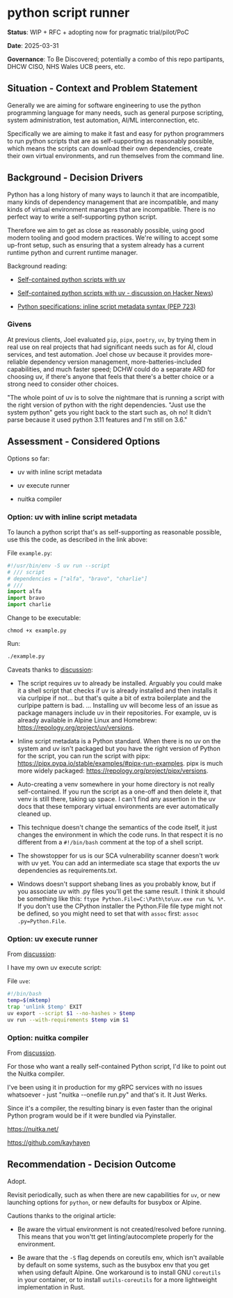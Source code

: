 # python script runner

**Status**: WIP + RFC + adopting now for pragmatic trial/pilot/PoC

**Date**: 2025-03-31

**Governance**: To Be Discovered; potentially a combo of this repo partipants, DHCW CISO, NHS Wales UCB peers, etc.

## Situation - Context and Problem Statement

Generally we are aiming for software engineering to use the python programming language for many needs, such as general purpose scripting, system administration, test automation, AI/ML interconnection, etc.

Specifically we are aiming to make it fast and easy for python programmers to run python scripts that are as self-supporting as reasonably possible, which means the scripts can download their own dependencies, create their own virtual environments, and run themselves from the command line.

## Background - Decision Drivers

Python has a long history of many ways to launch it that are incompatible, many kinds of dependency management that are incompatible, and many kinds of virtual environment managers that are incompatible. There is no perfect way to write a self-supporting python script. 

Therefore we aim to get as close as reasonably possible, using good modern tooling and good modern practices. We're willing to accept some up-front setup, such as ensuring that a system already has a current runtime python and current runtime manager.

Background reading:

* [Self-contained python scripts with uv](https://blog.dusktreader.dev/2025/03/29/self-contained-python-scripts-with-uv/)

* [Self-contained python scripts with uv - discussion on Hacker News](https://news.ycombinator.com/item?id=43519669))
  
* [Python specifications: inline script metadata syntax (PEP 723)](https://packaging.python.org/en/latest/specifications/inline-script-metadata/#inline-script-metadata)

### Givens

At previous clients, Joel evaluated `pip`, `pipx`, `poetry`, `uv`, by trying them in real use on real projects that had significant needs such as for AI, cloud services, and test automation. Joel chose uv because it provides more-reliable dependency version management, more-batteries-included capabilities, and much faster speed; DCHW could do a separate ARD for choosing uv, if there's anyone that feels that there's a better choice or a strong need to consider other choices.

"The whole point of uv is to solve the nightmare that is running a script with the right version of python with the right dependencies. "Just use the system python" gets you right back to the start such as, oh no! It didn't parse because it used python 3.11 features and I'm still on 3.6."

## Assessment - Considered Options

Options so far:

* uv with inline script metadata 
  
* uv execute runner

* nuitka compiler

### Option: uv with inline script metadata 

To launch a python script that's as self-supporting as reasonable possible, use this the code, as described in the link above:

File `example.py`:

```python
#!/usr/bin/env -S uv run --script
# /// script
# dependencies = ["alfa", "bravo", "charlie"]
# ///
import alfa
import bravo
import charlie
```

Change to be executable:

```
chmod +x example.py
```

Run:

```sh
./example.py
```

Caveats thanks to [discussion](https://news.ycombinator.com/item?id=43519669):

* The script requires uv to already be installed. Arguably you could make it a shell script that checks if uv is already installed and then installs it via curlpipe if not... but that's quite a bit of extra boilerplate and the curlpipe pattern is bad. … Installing uv will become less of an issue as package managers include uv in their repositories. For example, uv is already available in Alpine Linux and Homebrew: https://repology.org/project/uv/versions.

* Inline script metadata is a Python standard. When there is no uv on the system and uv isn't packaged but you have the right version of Python for the script, you can run the script with pipx: https://pipx.pypa.io/stable/examples/#pipx-run-examples. pipx is much more widely packaged: https://repology.org/project/pipx/versions.

* Auto-creating a venv somewhere in your home directory is not really self-contained. If you run the script as a one-off and then delete it, that venv is still there, taking up space. I can't find any assertion in the uv docs that these temporary virtual environments are ever automatically cleaned up.

* This technique doesn't change the semantics of the code itself, it just changes the environment in which the code runs. In that respect it is no different from a `#!/bin/bash` comment at the top of a shell script.
 
* The showstopper for us is our SCA vulnerability scanner doesn't work with uv yet. You can add an intermediate sca stage that exports the uv dependencies as requirements.txt.

* Windows doesn't support shebang lines as you probably know, but if you associate uv with .py files you'll get the same result. I think it should be something like this: `ftype Python.File=C:\Path\to\uv.exe run %L %*`. If you don't use the CPython installer the Python.File file type might not be defined, so you might need to set that with `assoc` first: `assoc .py=Python.File`.

### Option: uv execute runner

From [discussion](https://news.ycombinator.com/item?id=43519669):

I have my own uv execute script:

File `uve`:

```bash
#!/bin/bash
temp=$(mktemp)
trap 'unlink $temp' EXIT
uv export --script $1 --no-hashes > $temp
uv run --with-requirements $temp vim $1
```

### Option: nuitka compiler

From [discussion](https://news.ycombinator.com/item?id=43519669).

For those who want a really self-contained Python script, I'd like to point out the Nuitka compiler. 

I've been using it in production for my gRPC services with no issues whatsoever - just "nuitka --onefile run.py" and that's it. It Just Werks. 

Since it's a compiler, the resulting binary is even faster than the original Python program would be if it were bundled via Pyinstaller.

https://nuitka.net/

https://github.com/kayhayen


## Recommendation - Decision Outcome

Adopt.

Revisit periodically, such as when there are new capabilities for `uv`, or new launching options for `python`, or new defaults for busybox or Alpine.

Cautions thanks to the original article:

* Be aware the virtual environment is not created/resolved before running. This means that you won'tt get linting/autocomplete properly for the environment.

* Be aware that the `-S` flag depends on coreutils env, which isn't available by default on some systems, such as the busybox env that you get when using default Alpine. One workaround is to install GNU `coreutils` in your container, or to install `uutils-coreutils` for a more lightweight implementation in Rust.

